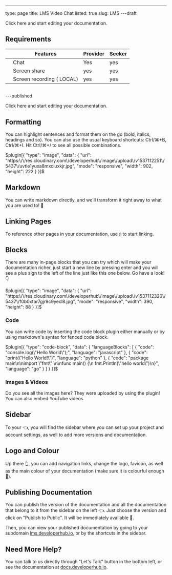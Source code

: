 ---
type: page
title: LMS Video Chat
listed: true
slug: LMS
---draft

Click here and start editing your documentation.

## Requirements

|  | Features | Provider | Seeker | 
| ---- | ---- | ---- | ---- | 
|  | Chat | Yes | yes | 
|  | Screen share | yes | yes | 
|  | Screen recording ( LOCAL) | yes | yes | 


##

---published

Click here and start editing your documentation.

## Formatting
You can highlight sentences and format them on the go (bold, italics, headings and so). You can also use the usual keyboard shortcuts: Ctrl/⌘+B, Ctrl/⌘+I. Hit Ctrl/⌘+/ to see all possible combinations.

$plugin[{
    "type": "image",
    "data": {
        "url": "https:\/\/res.cloudinary.com\/developerhub\/image\/upload\/v1537112251\/5437\/uvtle1yuxa8mxciuxkjr.jpg",
        "mode": "responsive",
        "width": 902,
        "height": 222
    }
}]$

## Markdown
You can write markdown directly, and we'll transform it right away to what you are used to! 🚀

## Linking Pages
To reference other pages in your documentation, use `@` to start linking.

## Blocks
There are many in-page blocks that you can try which will make your documentation richer, just start a new line by pressing enter and 
you will see a plus sign to the left of the line just like this one below. Go have a look! 👇

$plugin[{
    "type": "image",
    "data": {
        "url": "https:\/\/res.cloudinary.com\/developerhub\/image\/upload\/v1537112320\/5437\/f0b0xtar7gjr9c9yecl8.jpg",
        "mode": "responsive",
        "width": 390,
        "height": 88
    }
}]$

### Code
You can write code by inserting the code block plugin either manually or by using markdown's syntax for fenced code block.

$plugin[{
    "type": "code-block",
    "data": {
        "languageBlocks": [
            {
                "code": "console.log(\"Hello World\");",
                "language": "javascript"
            },
            {
                "code": "print(\"Hello World!\")",
                "language": "python"
            },
            {
                "code": "package main\n\nimport \"fmt\" \n\nfunc main() {\n     fmt.Println(\"hello world\")\n}",
                "language": "go"
            }
        ]
    }
}]$

### Images & Videos
Do you see all the images here? They were uploaded by using the plugin! You can also embed YouTube videos.

## Sidebar
To your 👈, you will find the sidebar where you can set up your project and account settings, as well to add more versions and documentation.

## Logo and Colour
Up there 👆, you can add navigation links, change the logo, favicon, as well as the main colour of your documentation (make sure it is colourful enough 🌈).

## Publishing Documentation
You can publish the version of the documentation and all the documentation that belong to it from the sidebar on the left 👈. Just choose the version and click on "Publish to Public". It will be immediately available 🚀.

Then, you can view your published documentation by going to your subdomain [lms.developerhub.io](https://lms.developerhub.io), or by the shortcuts in the sidebar.

## Need More Help?
You can talk to us directly through "Let's Talk" button in the bottom left, or see the documentation at [docs.developerhub.io](https://docs.developerhub.io).

